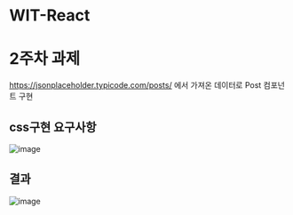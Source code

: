 # WIT-React

# 2주차 과제
https://jsonplaceholder.typicode.com/posts/ 에서 가져온 데이터로 Post 컴포넌트 구현

## css구현 요구사항
![image](https://user-images.githubusercontent.com/58525009/112822876-77ed6080-90c3-11eb-9ad9-a54600cf6883.png)

## 결과
![image](https://user-images.githubusercontent.com/58525009/112822587-17f6ba00-90c3-11eb-96e2-0883ce200565.png)
